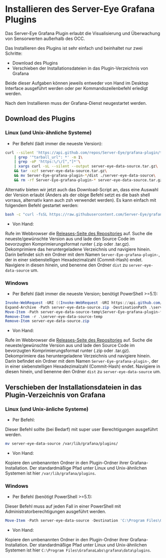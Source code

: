 # Installieren des Server-Eye Grafana Plugins

Das Server-Eye Grafana Plugin erlaubt die Visualisierung und Überwachung von Sensorwerten außerhalb des OCC.

Das Installieren des Plugins ist sehr einfach und beinhaltet nur zwei Schritte: 
* Download des Plugins
* Verschieben der Installationsdateien in das Plugin-Verzeichnis von Grafana

Beide dieser Aufgaben können jeweils entweder von Hand im Desktop Interface ausgeführt werden oder per Kommandozeilenbefehl erledigt werden.

Nach dem Installieren muss der Grafana-Dienst neugestartet werden. 

## Download des Plugins

### Linux (und Unix-ähnliche Systeme)

* Per Befehl (lädt immer die neueste Version): 
```sh
curl --silent 'https://api.github.com/repos/Server-Eye/grafana-plugin/tags'\
    | grep '"tarball_url": *' -m 1\
    | grep -oP 'https:\/\/[^,"]*'\
    | xargs curl -sL --silent --output server-eye-data-source.tar.gz\
    && tar -xzf server-eye-data-source.tar.gz\
    && mv Server-Eye-grafana-plugin-*/dist ./server-eye-data-source\
    && rm -rf Server-Eye-grafana-plugin-* server-eye-data-source.tar.gz
```

Alternativ bieten wir jetzt auch das Download-Script an, dass eine Auswahl der Version erlaubt (Anders als der obige Befehl setzt es die bash shell vorraus, alternativ kann auch zsh verwendet werden). Es kann einfach mit folgendem Befehl gestartet werden:

```bash
bash -c "curl -fsSL https://raw.githubusercontent.com/Server-Eye/grafana-plugin/master/download.sh"
```

* Von Hand:

Rufe im Webbrowser die [Releases-Seite des Repositories](https://github.com/Server-Eye/grafana-plugin/releases) auf. Suche die neueste/gewünschte Version aus und lade den Source Code im bevorzugten Komprimierungsformat runter (.zip oder .tar.gz).
Dekomprimiere das heruntergeladene Verzeichnis und navigiere hinein. Darin befindet sich ein Ordner mit dem Namen `Server-Eye-grafana-plugin-`, der in einer siebenstelligen Hexadezimalzahl (Commit-Hash) endet. Navigiere in diesen hinein, und benenne den Ordner `dist` zu `server-eye-data-source` um.

### Windows

* Per Befehl (lädt immer die neueste Version; benötigt PowerShell >=5.1):

```powershell
Invoke-WebRequest -URI ((Invoke-WebRequest -URI https://api.github.com/repos/Server-Eye/grafana-plugin/tags | ConvertFrom-Json)[0].zipball_url) -OutFile server-eye-data-source.zip
Expand-Archive -Path server-eye-data-source.zip -DestinationPath .\server-eye-data-source-temp
Move-Item -Path server-eye-data-source-temp\Server-Eye-grafana-plugin-*\dist -Destination .\server-eye-data-source
Remove-Item -r .\server-eye-data-source-temp
Remove-Item server-eye-data-source.zip
```

* Von Hand:

Rufe im Webbrowser die [Releases-Seite des Repositories](https://github.com/Server-Eye/grafana-plugin/releases) auf. Suche die neueste/gewünschte Version aus und lade den Source Code im bevorzugten Komprimierungsformat runter (.zip oder .tar.gz).
Dekomprimiere das heruntergeladene Verzeichnis und navigiere hinein. Darin befindet ein Ordner mit dem Namen `Server-Eye-grafana-plugin-`, der in einer siebenstelligen Hexadezimalzahl (Commit-Hash) endet. Navigiere in diesen hinein, und benenne den Ordner `dist` zu `server-eye-data-source` um.

## Verschieben der Installationsdateien in das Plugin-Verzeichnis von Grafana

### Linux (und Unix-änliche Systeme)

* Per Befehl:

Dieser Befehl sollte (bei Bedarf) mit super user Berechtigungen ausgeführt werden.

```sh
mv server-eye-data-source /var/lib/grafana/plugins/
```

* Von Hand:

Kopiere den umbenannten Ordner in den Plugin-Ordner ihrer Grafana-Installation. Der standardmäßige Pfad unter Linux und Unix-ähnlichen Systemen ist hier `/var/lib/grafana/plugins`.

### Windows
* Per Befehl (benötigt PowerShell >=5.1):

Dieser Befehl muss auf jeden Fall in einer PowerShell mit Administratorberechtigungen ausgeführt werden.

```powershell
Move-Item -Path server-eye-data-source -Destination 'C:\Program Files\GrafanaLabs\grafana\data\plugins'
```

* Von Hand:

Kopiere den umbenannten Ordner in den Plugin-Ordner ihrer Grafana-Installation. Der standardmäßige Pfad unter Linux und Unix-ähnlichen Systemen ist hier `C:\Program Files\GrafanaLabs\grafana\data\plugins`.
